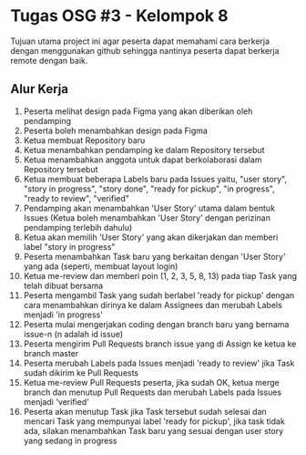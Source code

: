 # Tugas OSG #3 - Kelompok 8
Tujuan utama project ini agar peserta dapat memahami cara berkerja dengan menggunakan github sehingga nantinya peserta dapat berkerja remote dengan baik.

## Alur Kerja
1. Peserta melihat design pada Figma yang akan diberikan oleh pendamping
2. Peserta boleh menambahkan design pada Figma
3. Ketua membuat Repository baru
4. Ketua menambahkan pendamping ke dalam Repository tersebut
5. Ketua menambahkan anggota untuk dapat berkolaborasi dalam Repository tersebut
6. Ketua membuat beberapa Labels baru pada Issues yaitu, "user story", "story in progress", "story done", "ready for pickup", "in progress", "ready to review", "verified"
7. Pendamping akan menambahkan 'User Story' utama dalam bentuk Issues (Ketua boleh menambahkan 'User Story' dengan perizinan pendamping terlebih dahulu)
8. Ketua akan memilih 'User Story' yang akan dikerjakan dan memberi label "story in progress"
9. Peserta menambahkan Task baru yang berkaitan dengan 'User Story' yang ada (seperti, membuat layout login)
10. Ketua me-review dan memberi poin (1, 2, 3, 5, 8, 13) pada tiap Task yang telah dibuat bersama
11. Peserta mengambil Task yang sudah berlabel 'ready for pickup' dengan cara menambahkan dirinya ke dalam Assignees dan merubah Labels menjadi 'in progress'
12. Peserta mulai mengerjakan coding dengan branch baru yang bernama issue-n (n adalah id issue)
13. Peserta mengirim Pull Requests branch issue yang di Assign ke ketua ke branch master
14. Peserta merubah Labels pada Issues menjadi 'ready to review' jika Task sudah dikirim ke Pull Requests
15. Ketua me-review Pull Requests peserta, jika sudah OK, ketua merge branch dan menutup Pull Requests dan merubah Labels pada Issues menjadi 'verified'
16. Peserta akan menutup Task jika Task tersebut sudah selesai dan mencari Task yang mempunyai label 'ready for pickup', jika task tidak ada, silakan menambahkan Task baru yang sesuai dengan user story yang sedang in progress